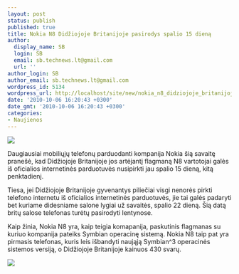 ```yaml
---
layout: post
status: publish
published: true
title: Nokia N8 Didžiojoje Britanijoje pasirodys spalio 15 dieną
author:
  display_name: SB
  login: SB
  email: sb.technews.lt@gmail.com
  url: ''
author_login: SB
author_email: sb.technews.lt@gmail.com
wordpress_id: 5134
wordpress_url: http://localhost/site/new/nokia_n8_didziojoje_britanijoje_pasirodys_spalio_15_diena/
date: '2010-10-06 16:20:43 +0300'
date_gmt: '2010-10-06 16:20:43 +0300'
categories:
- Naujienos
---
```

<div class="imgright"><img src="http://www.part.lt/img/8cb337bc9caa4e2c3abbb763af83366a376.jpg"  /></div>
<p>Daugiausiai mobiliųjų telefonų parduodanti kompanija Nokia šią savaitę pranešė, kad Didžiojoje Britanijoje jos artėjantį flagmaną N8 vartotojai galės iš oficialios internetinės parduotuvės nusipirkti jau spalio 15 dieną, kitą penktadienį.</p>
<p>Tiesa, jei Didžiojoje Britanijoje gyvenantys piliečiai visgi nenorės pirkti telefono internetu iš oficialios internetinės parduotuvės, jie tai galės padaryti bet kuriame didesniame salone lygiai už savaitės, spalio 22 dieną. Šią datą britų salose telefonas turėtų pasirodyti lentynose.</p>
<p>Kaip žinia, Nokia N8 yra, kaip teigia komapanija, paskutinis flagmanas su kuriuo kompanija pateiks Symbian operacinę sistemą. Nokia N8 taip pat yra pirmasis telefonas, kuris leis išbandyti naująją Symbian^3 operacinės sistemos versiją, o Didžiojoje Britanijoje kainuos 430 svarų.</p>
<p><img src="http://www.part.lt/img/d272c643155b294be7e607bab5f4cced350.jpg" /></p>
